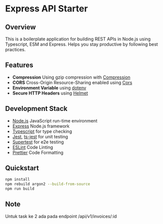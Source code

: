 # Express API Starter

## Overview

This is a boilerplate application for building REST APIs in Node.js using Typescript, ESM and Express. Helps you stay productive by following best practices.

## Features
- **Compression** Using gzip compression with [Compression](https://github.com/expressjs/compression)
- **CORS** Cross-Origin Resource-Sharing enabled using [Cors](https://github.com/expressjs/cors)
- **Environment Variable** using [dotenv](https://www.npmjs.com/package/dotenv)
- **Secure HTTP Headers** using [Helmet](https://github.com/helmetjs/helmet)

## Development Stack
- [Node.js](https://nodejs.org) JavaScript run-time environment
- [Express](https://expressjs.com) Node.js  framework
- [Typescript](https://www.typescriptlang.org/) for type checking
- [Jest](https://jestjs.io/), [ts-jest](https://www.npmjs.com/package/ts-jest) for unit testing
- [Supertest](https://www.npmjs.com/package/supertest) for e2e testing
- [ESLint](https://eslint.org/) Code Linting
- [Prettier](https://prettier.io/) Code Formatting

## Quickstart

```bash
npm install
npm rebuild argon2 --build-from-source
npm run build
```

## Note

Untuk task ke 2 ada pada endpoint /api/v1/invoices/:id